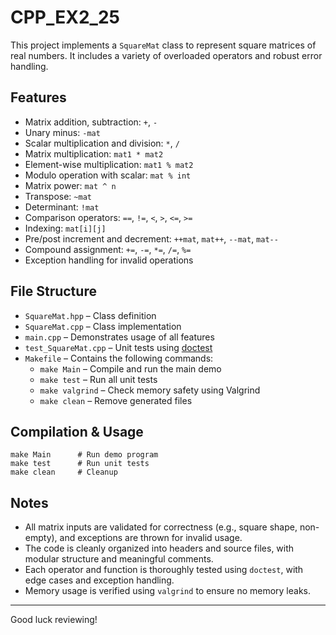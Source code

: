 # CPP_EX2_25

This project implements a `SquareMat` class to represent square matrices of real numbers. It includes a variety of overloaded operators and robust error handling.

## Features
-  Matrix addition, subtraction: `+`, `-`
-  Unary minus: `-mat`
-  Scalar multiplication and division: `*`, `/`
-  Matrix multiplication: `mat1 * mat2`
-  Element-wise multiplication: `mat1 % mat2`
-  Modulo operation with scalar: `mat % int`
-  Matrix power: `mat ^ n`
-  Transpose: `~mat`
-  Determinant: `!mat`
-  Comparison operators: `==`, `!=`, `<`, `>`, `<=`, `>=`
-  Indexing: `mat[i][j]`
-  Pre/post increment and decrement: `++mat`, `mat++`, `--mat`, `mat--`
-  Compound assignment: `+=`, `-=`, `*=`, `/=`, `%=`
-  Exception handling for invalid operations

## File Structure
- `SquareMat.hpp` – Class definition
- `SquareMat.cpp` – Class implementation
- `main.cpp` – Demonstrates usage of all features
- `test_SquareMat.cpp` – Unit tests using [doctest](https://github.com/doctest/doctest)
- `Makefile` – Contains the following commands:
  - `make Main` – Compile and run the main demo
  - `make test` – Run all unit tests
  - `make valgrind` – Check memory safety using Valgrind
  - `make clean` – Remove generated files

## Compilation & Usage
```
make Main      # Run demo program
make test      # Run unit tests
make clean     # Cleanup
```

## Notes
- All matrix inputs are validated for correctness (e.g., square shape, non-empty), and exceptions are thrown for invalid usage.
- The code is cleanly organized into headers and source files, with modular structure and meaningful comments.
- Each operator and function is thoroughly tested using `doctest`, with edge cases and exception handling.
- Memory usage is verified using `valgrind` to ensure no memory leaks.

---
Good luck reviewing!
